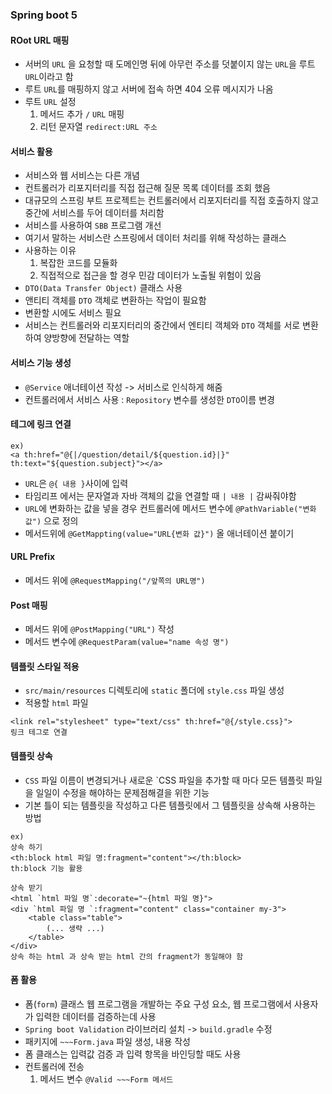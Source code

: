 ### Spring boot 5

#### ROot URL 매핑
- 서버의 `URL` 을 요청할 때 도메인명 뒤에 아무런 주소를 덧붙이지 않는 `URL`을 루트 `URL`이라고 함
- 루트 `URL`를 매핑하지 않고 서버에 접속 하면 404 오류 메시지가 나옴
- 루트 `URL` 설정
  1. 메서드 추가 `/` `URL` 매핑
  2. 리턴 문자열 `redirect:URL 주소`

#### 서비스 활용
- 서비스와 웹 서비스는 다른 개념
- 컨트롤러가 리포지터리를 직접 접근해 질문 목록 데이터를 조회 했음
- 대규모의 스프링 부트 프로젝트는 컨트롤러에서 리포지터리를 직접 호출하지 않고 중간에 서비스를 두어 데이터를 처리함
- 서비스를 사용하여 `SBB` 프로그램 개선
- 여기서 말하는 서비스란 스프링에서 데이터 처리를 위해 작성하는 클래스
- 사용하는 이유
  1. 복잡한 코드를 모듈화
  2. 직접적으로 접근을 할 경우 민감 데이터가 노출될 위험이 있음
- `DTO(Data Transfer Object)` 클래스 사용
- 앤티티 객체를 `DTO` 객체로 변환하는 작업이 필요함
- 변환할 시에도 서비스 필요
- 서비스는 컨트롤러와 리포지터리의 중간에서 엔티티 객체와 `DTO` 객체를 서로 변환하여 양방향에 전달하는 역할

#### 서비스 기능 생성
- `@Service` 애너테이션 작성 -> 서비스로 인식하게 해줌
- 컨트롤러에서 서비스 사용 : `Repository` 변수를 생성한 `DTO`이름 변경

#### 테그에 링크 연결
```
ex)
<a th:href="@{|/question/detail/${question.id}|}" th:text="${question.subject}"></a>
```
- `URL`은 `@{ 내용 }`사이에 입력
- 타임리프 에서는 문자열과 자바 객체의 값을 연결할 때 `| 내용 |` 감싸줘야함
- `URL`에 변화하는 값을 넣을 경우 컨트롤러에 메서드 변수에 `@PathVariable("변화 값")` 으로 정의
- 메서드위에 `@GetMappting(value="URL{변화 값}")` 올 애너테이션 붙이기

#### URL Prefix 
- 메서드 위에 `@RequestMapping("/앞쪽의 URL명")`

#### Post 매핑
- 메서드 위에 `@PostMapping("URL")` 작성
- 메서드 변수에 `@RequestParam(value="name 속성 명")`

#### 템플릿 스타일 적용
- `src/main/resources` 디렉토리에 `static` 폴더에 `style.css` 파일 생성
- 적용할 `html` 파일
```
<link rel="stylesheet" type="text/css" th:href="@{/style.css}">
링크 테그로 연결
```
#### 템플릿 상속
- `CSS` 파일 이름이 변경되거나 새로운 `CSS 파일을 추가할 때 마다 모든 템플릿 파일을 일일이 수정을 해야하는 문제점해결을 위한 기능
- 기본 틀이 되는 템플릿을 작성하고 다른 템플릿에서 그 템플릿을 상속해 사용하는 방법
```
ex)
상속 하기
<th:block html 파일 명:fragment="content"></th:block>
th:block 기능 활용

상속 받기
<html `html 파일 명`:decorate="~{html 파일 명}">
<div `html 파일 명 `:fragment="content" class="container my-3">
    <table class="table">
        (... 생략 ...)
    </table>
</div>
상속 하는 html 과 상속 받는 html 간의 fragment가 동일해야 함
```
#### 폼 활용
- 폼(`form`) 클래스 웹 프로그램을 개발하는 주요 구성 요소, 웹 프로그램에서 사용자가 입력한 데이터를 검증하는데 사용
- `Spring boot Validation` 라이브러리 설치 -> `build.gradle` 수정
- 패키지에 `~~~Form.java` 파일 생성, 내용 작성
- 폼 클래스는 입력값 검증 과 입력 항목을 바인딩할 때도 사용
- 컨트롤러에 전송
  1. 메서드 변수 `@Valid ~~~Form 메서드`

